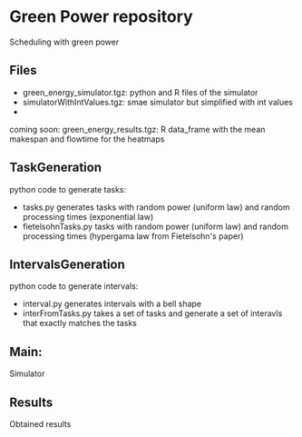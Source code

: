 # Green Power repository 

Scheduling with green power 

## Files

- green_energy_simulator.tgz: python and R files of the simulator
- simulatorWithIntValues.tgz: smae simulator but simplified with int values
- 
coming soon: green_energy_results.tgz: R data_frame with the mean makespan and flowtime for the heatmaps

## TaskGeneration
python code to generate tasks:

- tasks.py generates tasks with random power (uniform law) and random
  processing times (exponential law) 
- fietelsohnTasks.py tasks with random power (uniform law) and random
  processing times (hypergama law from Fietelsohn's paper) 

## IntervalsGeneration
python code to generate intervals:

- interval.py generates intervals with a bell shape
- interFromTasks.py takes a set of tasks and generate a set of
  interavls that exactly matches the tasks
  
## Main:
Simulator

## Results
Obtained results 
